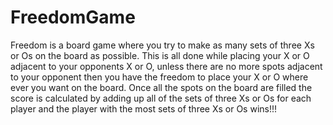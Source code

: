 # FreedomGame
Freedom is a board game where you try to make as many sets of three Xs or Os on the board as possible. This is all done while placing your X or O adjacent to your opponents X or O, unless there are no more spots adjacent to your opponent then you have the freedom to place your X or O where ever you want on the board. Once all the spots on the board are filled the score is calculated by adding up all of the sets of three Xs or Os for each player and the player with the most sets of three Xs or Os wins!!!
